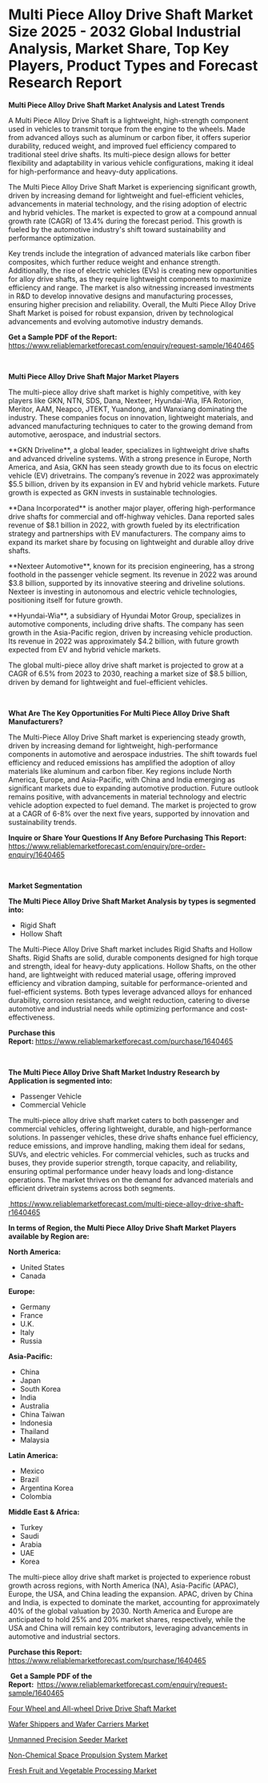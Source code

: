 <p><h1>Multi Piece Alloy Drive Shaft Market Size 2025 - 2032 Global Industrial Analysis, Market Share, Top Key Players, Product Types and Forecast Research Report</h1></p><p><strong>Multi Piece Alloy Drive Shaft Market Analysis and Latest Trends</strong></p>
<p><p>A Multi Piece Alloy Drive Shaft is a lightweight, high-strength component used in vehicles to transmit torque from the engine to the wheels. Made from advanced alloys such as aluminum or carbon fiber, it offers superior durability, reduced weight, and improved fuel efficiency compared to traditional steel drive shafts. Its multi-piece design allows for better flexibility and adaptability in various vehicle configurations, making it ideal for high-performance and heavy-duty applications.</p><p>The Multi Piece Alloy Drive Shaft Market is experiencing significant growth, driven by increasing demand for lightweight and fuel-efficient vehicles, advancements in material technology, and the rising adoption of electric and hybrid vehicles. The market is expected to grow at a compound annual growth rate (CAGR) of 13.4% during the forecast period. This growth is fueled by the automotive industry's shift toward sustainability and performance optimization.</p><p>Key trends include the integration of advanced materials like carbon fiber composites, which further reduce weight and enhance strength. Additionally, the rise of electric vehicles (EVs) is creating new opportunities for alloy drive shafts, as they require lightweight components to maximize efficiency and range. The market is also witnessing increased investments in R&D to develop innovative designs and manufacturing processes, ensuring higher precision and reliability. Overall, the Multi Piece Alloy Drive Shaft Market is poised for robust expansion, driven by technological advancements and evolving automotive industry demands.</p></p>
<p><strong>Get a Sample PDF of the Report:&nbsp;</strong> <a href="https://www.reliablemarketforecast.com/enquiry/request-sample/1640465?utm_campaign=1832&utm_medium=2&utm_source=Github&utm_content=ia&utm_term=23012025&utm_id=multi-piece-alloy-drive-shaft">https://www.reliablemarketforecast.com/enquiry/request-sample/1640465</a></p>
<p>&nbsp;</p>
<p><strong>Multi Piece Alloy Drive Shaft Major Market Players</strong></p>
<p><p>The multi-piece alloy drive shaft market is highly competitive, with key players like GKN, NTN, SDS, Dana, Nexteer, Hyundai-Wia, IFA Rotorion, Meritor, AAM, Neapco, JTEKT, Yuandong, and Wanxiang dominating the industry. These companies focus on innovation, lightweight materials, and advanced manufacturing techniques to cater to the growing demand from automotive, aerospace, and industrial sectors.</p><p>**GKN Driveline**, a global leader, specializes in lightweight drive shafts and advanced driveline systems. With a strong presence in Europe, North America, and Asia, GKN has seen steady growth due to its focus on electric vehicle (EV) drivetrains. The company’s revenue in 2022 was approximately $5.5 billion, driven by its expansion in EV and hybrid vehicle markets. Future growth is expected as GKN invests in sustainable technologies.</p><p>**Dana Incorporated** is another major player, offering high-performance drive shafts for commercial and off-highway vehicles. Dana reported sales revenue of $8.1 billion in 2022, with growth fueled by its electrification strategy and partnerships with EV manufacturers. The company aims to expand its market share by focusing on lightweight and durable alloy drive shafts.</p><p>**Nexteer Automotive**, known for its precision engineering, has a strong foothold in the passenger vehicle segment. Its revenue in 2022 was around $3.8 billion, supported by its innovative steering and driveline solutions. Nexteer is investing in autonomous and electric vehicle technologies, positioning itself for future growth.</p><p>**Hyundai-Wia**, a subsidiary of Hyundai Motor Group, specializes in automotive components, including drive shafts. The company has seen growth in the Asia-Pacific region, driven by increasing vehicle production. Its revenue in 2022 was approximately $4.2 billion, with future growth expected from EV and hybrid vehicle markets.</p><p>The global multi-piece alloy drive shaft market is projected to grow at a CAGR of 6.5% from 2023 to 2030, reaching a market size of $8.5 billion, driven by demand for lightweight and fuel-efficient vehicles.</p></p>
<p>&nbsp;</p>
<p><strong>What Are The Key Opportunities For Multi Piece Alloy Drive Shaft Manufacturers?</strong></p>
<p><p>The Multi-Piece Alloy Drive Shaft market is experiencing steady growth, driven by increasing demand for lightweight, high-performance components in automotive and aerospace industries. The shift towards fuel efficiency and reduced emissions has amplified the adoption of alloy materials like aluminum and carbon fiber. Key regions include North America, Europe, and Asia-Pacific, with China and India emerging as significant markets due to expanding automotive production. Future outlook remains positive, with advancements in material technology and electric vehicle adoption expected to fuel demand. The market is projected to grow at a CAGR of 6-8% over the next five years, supported by innovation and sustainability trends.</p></p>
<p><strong>Inquire or Share Your Questions If Any Before Purchasing This Report:</strong> <a href="https://www.reliablemarketforecast.com/enquiry/pre-order-enquiry/1640465?utm_campaign=1832&utm_medium=2&utm_source=Github&utm_content=ia&utm_term=23012025&utm_id=multi-piece-alloy-drive-shaft">https://www.reliablemarketforecast.com/enquiry/pre-order-enquiry/1640465</a></p>
<p>&nbsp;</p>
<p><strong>Market Segmentation</strong></p>
<p><strong>The Multi Piece Alloy Drive Shaft Market Analysis by types is segmented into:</strong></p>
<p><ul><li>Rigid Shaft</li><li>Hollow Shaft</li></ul></p>
<p><p>The Multi-Piece Alloy Drive Shaft market includes Rigid Shafts and Hollow Shafts. Rigid Shafts are solid, durable components designed for high torque and strength, ideal for heavy-duty applications. Hollow Shafts, on the other hand, are lightweight with reduced material usage, offering improved efficiency and vibration damping, suitable for performance-oriented and fuel-efficient systems. Both types leverage advanced alloys for enhanced durability, corrosion resistance, and weight reduction, catering to diverse automotive and industrial needs while optimizing performance and cost-effectiveness.</p></p>
<p><strong>Purchase this Report:&nbsp;</strong><a href="https://www.reliablemarketforecast.com/purchase/1640465?utm_campaign=1832&utm_medium=2&utm_source=Github&utm_content=ia&utm_term=23012025&utm_id=multi-piece-alloy-drive-shaft">https://www.reliablemarketforecast.com/purchase/1640465</a></p>
<p>&nbsp;</p>
<p><strong>The Multi Piece Alloy Drive Shaft Market Industry Research by Application is segmented into:</strong></p>
<p><ul><li>Passenger Vehicle</li><li>Commercial Vehicle</li></ul></p>
<p><p>The multi-piece alloy drive shaft market caters to both passenger and commercial vehicles, offering lightweight, durable, and high-performance solutions. In passenger vehicles, these drive shafts enhance fuel efficiency, reduce emissions, and improve handling, making them ideal for sedans, SUVs, and electric vehicles. For commercial vehicles, such as trucks and buses, they provide superior strength, torque capacity, and reliability, ensuring optimal performance under heavy loads and long-distance operations. The market thrives on the demand for advanced materials and efficient drivetrain systems across both segments.</p></p>
<p><a href="https://www.reliablemarketforecast.com/multi-piece-alloy-drive-shaft-r1640465?utm_campaign=1832&utm_medium=2&utm_source=Github&utm_content=ia&utm_term=23012025&utm_id=multi-piece-alloy-drive-shaft">&nbsp;https://www.reliablemarketforecast.com/multi-piece-alloy-drive-shaft-r1640465</a></p>
<p><strong>In terms of Region, the Multi Piece Alloy Drive Shaft Market Players available by Region are:</strong></p>
<p>
    <p> <strong> North America: </strong>
        <ul>
            <li>United States</li>
            <li>Canada</li>
        </ul>
        </p> 
    <p> <strong> Europe: </strong>
        <ul>
            <li>Germany</li>
            <li>France</li>
            <li>U.K.</li>
            <li>Italy</li>
            <li>Russia</li>
        </ul>
        </p> 
    <p> <strong> Asia-Pacific: </strong>
        <ul>
            <li>China</li>
            <li>Japan</li>
            <li>South Korea</li>
            <li>India</li>
            <li>Australia</li>
            <li>China Taiwan</li>
            <li>Indonesia</li>
            <li>Thailand</li>
            <li>Malaysia</li>
        </ul>
        </p> 
    <p> <strong> Latin America: </strong>
        <ul>
            <li>Mexico</li>
            <li>Brazil</li>
            <li>Argentina Korea</li>
            <li>Colombia</li>
        </ul>
        </p> 
    <p> <strong> Middle East & Africa: </strong>
        <ul>
            <li>Turkey</li>
            <li>Saudi</li>
            <li>Arabia</li>
            <li>UAE</li>
            <li>Korea</li>
        </ul>
    </p>
    </p>
<p><p>The multi-piece alloy drive shaft market is projected to experience robust growth across regions, with North America (NA), Asia-Pacific (APAC), Europe, the USA, and China leading the expansion. APAC, driven by China and India, is expected to dominate the market, accounting for approximately 40% of the global valuation by 2030. North America and Europe are anticipated to hold 25% and 20% market shares, respectively, while the USA and China will remain key contributors, leveraging advancements in automotive and industrial sectors.</p></p>
<p><strong>Purchase this Report: </strong><a href="https://www.reliablemarketforecast.com/purchase/1640465?utm_campaign=1832&utm_medium=2&utm_source=Github&utm_content=ia&utm_term=23012025&utm_id=multi-piece-alloy-drive-shaft">https://www.reliablemarketforecast.com/purchase/1640465</a></p>
<p>&nbsp;<strong>Get a Sample PDF of the Report:&nbsp;&nbsp;</strong><a href="https://www.reliablemarketforecast.com/enquiry/request-sample/1640465?utm_campaign=1832&utm_medium=2&utm_source=Github&utm_content=ia&utm_term=23012025&utm_id=multi-piece-alloy-drive-shaft">https://www.reliablemarketforecast.com/enquiry/request-sample/1640465</a></p>
<p><strong></strong></p>
<p><p><a href="https://github.com/letisharempel95/Market-Research-Report-List-1/blob/main/four-wheel-and-all-wheel-drive-drive-shaft-market.md?utm_campaign=1832&utm_medium=2&utm_source=Github&utm_content=ia&utm_term=23012025&utm_id=multi-piece-alloy-drive-shaft">Four Wheel and All-wheel Drive Drive Shaft Market</a></p><p><a href="https://www.linkedin.com/pulse/wafer-shippers-carriers-market-share-revenue-analysis-segment-o5v1c?utm_campaign=1832&utm_medium=2&utm_source=Github&utm_content=ia&utm_term=23012025&utm_id=multi-piece-alloy-drive-shaft">Wafer Shippers and Wafer Carriers Market</a></p><p><a href="https://www.linkedin.com/pulse/revenue-demand-unmanned-precision-seeder-market-expected-twilc?utm_campaign=1832&utm_medium=2&utm_source=Github&utm_content=ia&utm_term=23012025&utm_id=multi-piece-alloy-drive-shaft">Unmanned Precision Seeder Market</a></p><p><a href="https://www.linkedin.com/pulse/evaluating-impact-latest-trends-non-chemical-space-propulsion-qh2ce?utm_campaign=1832&utm_medium=2&utm_source=Github&utm_content=ia&utm_term=23012025&utm_id=multi-piece-alloy-drive-shaft">Non-Chemical Space Propulsion System Market</a></p><p><a href="https://www.linkedin.com/pulse/revenue-market-growth-projections-fresh-fruit-vegetable-cb0lc?utm_campaign=1832&utm_medium=2&utm_source=Github&utm_content=ia&utm_term=23012025&utm_id=multi-piece-alloy-drive-shaft">Fresh Fruit and Vegetable Processing Market</a></p></p>